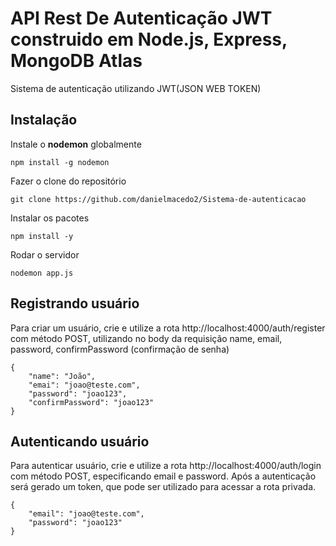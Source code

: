# API Rest De Autenticação JWT construido em Node.js, Express, MongoDB Atlas
Sistema de autenticação utilizando JWT(JSON WEB TOKEN)

## Instalação

Instale o **nodemon** globalmente

```
npm install -g nodemon
```

Fazer o clone do repositório

```
git clone https://github.com/danielmacedo2/Sistema-de-autenticacao
```

Instalar os pacotes

```
npm install -y
```

Rodar o servidor

```
nodemon app.js
```

## Registrando usuário

Para criar um usuário, crie e utilize a rota http://localhost:4000/auth/register com método POST, utilizando no body da requisição name, email, password, confirmPassword (confirmação de senha)

```
{
    "name": "João",
    "emai": "joao@teste.com",
    "password": "joao123",
    "confirmPassword": "joao123"
}
```
## Autenticando usuário

Para autenticar usuário, crie e utilize a rota http://localhost:4000/auth/login com método POST, especificando email e password.
Após a autenticação será gerado um token, que pode ser utilizado para acessar a rota privada.

```
{
    "email": "joao@teste.com",
    "password": "joao123"
}
```
